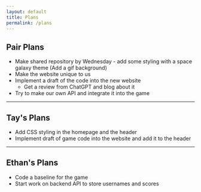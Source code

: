```yaml
---
layout: default
title: Plans
permalink: /plans
---
```

## Pair Plans
- Make shared repository by Wednesday - add some styling with a space galaxy theme (Add a gif background)
- Make the website unique to us
- Implement a draft of the code into the new website
    - Get a review from ChatGPT and blog about it
- Try to make our own API and integrate it into the game

---

## Tay's Plans
- Add CSS styling in the homepage and the header
- Implement draft of game code into the website and add it to the header

---

## Ethan's Plans
- Code a baseline for the game
- Start work on backend API to store usernames and scores